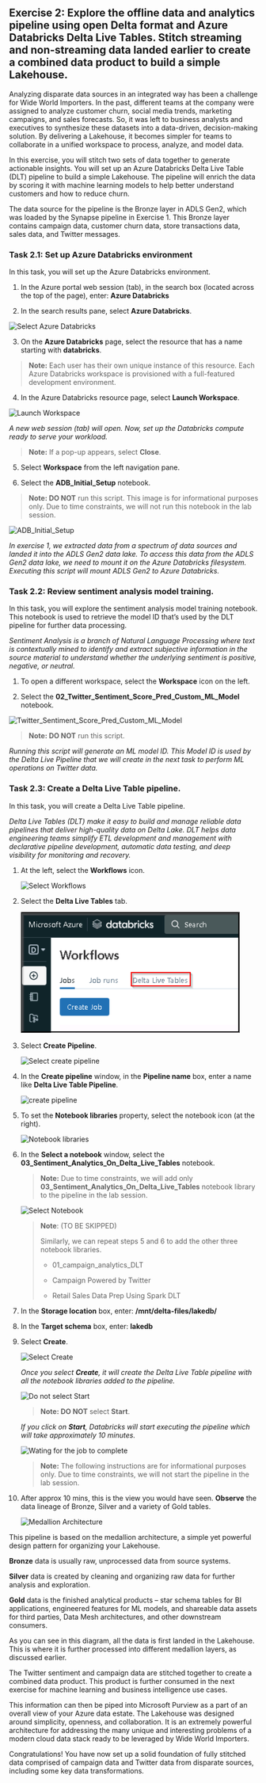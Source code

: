 ## Exercise 2: Explore the offline data and analytics pipeline using open Delta format and Azure Databricks Delta Live Tables. Stitch streaming and non-streaming data landed earlier to create a combined data product to build a simple Lakehouse. <a name="delta-live-table-pipeline"></a>

Analyzing disparate data sources in an integrated way has been a challenge for Wide World Importers. In the past, different teams at the company were assigned to analyze customer churn, social media trends, marketing campaigns, and sales forecasts. So, it was left to business analysts and executives to synthesize these datasets into a data-driven, decision-making solution. By delivering a Lakehouse, it becomes simpler for teams to collaborate in a unified workspace to process, analyze, and model data.

In this exercise, you will stitch two sets of data together to generate actionable insights. You will set up an Azure Databricks Delta Live Table (DLT) pipeline to build a simple Lakehouse. The pipeline will enrich the data by scoring it with machine learning models to help better understand customers and how to reduce churn.

The data source for the pipeline is the Bronze layer in ADLS Gen2, which was loaded by the Synapse pipeline in Exercise 1. This Bronze layer contains campaign data, customer churn data, store transactions data, sales data, and Twitter messages.

### Task 2.1: Set up Azure Databricks environment <a name="adb-env"></a>

In this task, you will set up the Azure Databricks environment.

1. In the Azure portal web session (tab), in the search box (located across the top of the page), enter: **Azure Databricks**

2. In the search results pane, select **Azure Databricks**.

![Select Azure Databricks](https://github.com/CloudLabsAI-Azure/Ignite-lab/blob/main/media/image2102.png?raw=true)

3. On the **Azure Databricks** page, select the resource that has a name starting with **databricks**.

>**Note:** Each user has their own unique instance of this resource. Each Azure Databricks workspace is provisioned with a full-featured development environment.

4. In the Azure Databricks resource page, select **Launch Workspace**.

![Launch Workspace](https://github.com/CloudLabsAI-Azure/Ignite-lab/blob/main/media/image2104.png?raw=true)

*A new web session (tab) will open. Now, set up the Databricks compute ready to serve your workload.*

>**Note:** If a pop-up appears, select **Close**.

5. Select **Workspace** from the left navigation pane.

6. Select the **ADB_Initial_Setup** notebook.

> **Note: DO NOT** run this script. 
> This image is for informational purposes only. 
> Due to time constraints, we will not run this notebook in the lab session.

![ADB_Initial_Setup](https://github.com/CloudLabsAI-Azure/Ignite-lab/blob/main/media/image2107.png?raw=true)


*In exercise 1, we extracted data from a spectrum of data sources and landed it into the ADLS Gen2 data lake. To access this data from the ADLS Gen2 data lake, we need to mount it on the Azure Databricks filesystem. Executing this script will mount ADLS Gen2 to Azure Databricks.*

### Task 2.2: Review sentiment analysis model training. <a name="sentiment-model"></a>

In this task, you will explore the sentiment analysis model training notebook. This notebook is used to retrieve the model ID that’s used by the DLT pipeline for further data processing.

*Sentiment Analysis is a branch of Natural Language Processing where text is contextually mined to identify and extract subjective information in the source material to understand whether the underlying sentiment is positive, negative, or neutral.*

1. To open a different workspace, select the **Workspace** icon on the left.

2. Select the **02_Twitter_Sentiment_Score_Pred_Custom_ML_Model** notebook.

![Twitter_Sentiment_Score_Pred_Custom_ML_Model](https://github.com/CloudLabsAI-Azure/Ignite-lab/blob/main/media/image2202.png?raw=true)

> **Note: DO NOT** run this script.

*Running this script will generate an ML model ID. This Model ID is used by the Delta Live Pipeline that we will create in the next task to perform ML operations on Twitter data.* 

### Task 2.3: Create a Delta Live Table pipeline. <a name="dlt-pipeline"></a>

In this task, you will create a Delta Live Table pipeline.

*Delta Live Tables (DLT) make it easy to build and manage reliable data pipelines that deliver high-quality data on Delta Lake. DLT helps data engineering teams simplify ETL development and management with declarative pipeline development, automatic data testing, and deep visibility for monitoring and recovery.*

1. At the left, select the **Workflows** icon.

    ![Select Workflows](https://github.com/CloudLabsAI-Azure/Ignite-lab/blob/main/media/image2301.png?raw=true)

2. Select the **Delta Live Tables** tab.

    ![Select Workflows](https://github.com/CloudLabsAI-Azure/Ignite-lab/blob/main/media/img232.png?raw=true)

3. Select **Create Pipeline**.

    ![Select create pipeline](https://github.com/CloudLabsAI-Azure/Ignite-lab/blob/main/media/Create%20pipeline%20Azure%20Databricks.png?raw=true)

4. In the **Create pipeline** window, in the **Pipeline name** box, enter a name like **Delta Live Table Pipeline**.

    ![create pipeline](https://github.com/CloudLabsAI-Azure/Ignite-lab/blob/main/media/deltalivepipelines.png?raw=true)

5. To set the **Notebook libraries** property, select the notebook icon (at the right).

    ![Notebook libraries](https://github.com/CloudLabsAI-Azure/Ignite-lab/blob/main/media/nootbookLibraries.png?raw=true)

6. In the **Select a notebook** window, select the **03_Sentiment_Analytics_On_Delta_Live_Tables** notebook.

    >**Note:** Due to time constraints, we will add only **03_Sentiment_Analytics_On_Delta_Live_Tables** notebook library to the pipeline in the lab session.

    ![Select Notebook](https://github.com/CloudLabsAI-Azure/Ignite-lab/blob/main/media/imageSelectNotebook.png?raw=true)
 
    >**Note**: (TO BE SKIPPED)
    >
    >Similarly, we can repeat steps 5 and 6 to add the other three notebook libraries. 
    >
    >* 01_campaign_analytics_DLT
    >  
    >* Campaign Powered by Twitter
    >
    >* Retail Sales Data Prep Using Spark DLT

      
7. In the **Storage location** box, enter: **/mnt/delta-files/lakedb/**

8. In the **Target schema** box, enter: **lakedb**

9. Select **Create**.

    ![Select Create](https://github.com/CloudLabsAI-Azure/Ignite-lab/blob/main/media/storageupdatedlocation.png?raw=true)

    *Once you select **Create**, it will create the Delta Live Table pipeline with all the notebook libraries added to the pipeline.*

    ![Do not select Start](https://github.com/CloudLabsAI-Azure/Ignite-lab/blob/main/media/img239.png?raw=true)

    > **Note: DO NOT** select **Start**.

    *If you click on **Start**, Databricks will start executing the pipeline which will take approximately 10 minutes.*

    ![Wating for the job to complete](https://github.com/CloudLabsAI-Azure/Ignite-lab/blob/main/media/image2317.png?raw=true)

    > **Note:** The following instructions are for informational purposes only. Due to time constraints, we will not start the pipeline in the lab session.

10. After approx 10 mins, this is the view you would have seen. **Observe** the data lineage of Bronze, Silver and a variety of Gold tables.

    ![Medallion Architecture](https://github.com/CloudLabsAI-Azure/Ignite-lab/blob/main/media/image2318.png?raw=true)

This pipeline is based on the medallion architecture, a simple yet powerful design pattern for organizing your Lakehouse.

**Bronze** data is usually raw, unprocessed data from source systems.

**Silver** data is created by cleaning and organizing raw data for further analysis and exploration.

**Gold** data is the finished analytical products – star schema tables for BI applications, engineered features for ML models, and shareable data assets for third parties, Data Mesh architectures, and other downstream consumers.

As you can see in this diagram, all the data is first landed in the Lakehouse. This is where it is further processed into different medallion layers, as discussed earlier.

The Twitter sentiment and campaign data are stitched together to create a combined data product. This product is further consumed in the next exercise for machine learning and business intelligence use cases.

This information can then be piped into Microsoft Purview as a part of an overall view of your Azure data estate. The Lakehouse was designed around simplicity, openness, and collaboration. It is an extremely powerful architecture for addressing the many unique and interesting problems of a modern cloud data stack ready to be leveraged by Wide World Importers.

Congratulations! You have now set up a solid foundation of fully stitched data comprised of campaign data and Twitter data from disparate sources, including some key data transformations.
